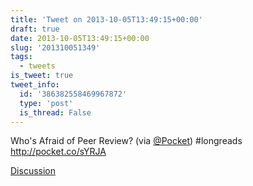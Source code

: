 ```yaml
---
title: 'Tweet on 2013-10-05T13:49:15+00:00'
draft: true
date: 2013-10-05T13:49:15+00:00
slug: '201310051349'
tags:
  - tweets
is_tweet: true
tweet_info:
  id: '386382558469967872'
  type: 'post'
  is_thread: False
---
```




Who's Afraid of Peer Review? (via [@Pocket](https://x.com/Pocket)) #longreads <http://pocket.co/sYRJA>

[Discussion](https://x.com/sytelus/status/386382558469967872)
